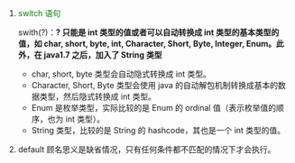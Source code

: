 1. <font color="green">switch 语句</font>

     swith(?)：**? 只能是 int 类型的值或者可以自动转换成 int 类型的基本类型的值，如 char, short, byte, int,  Character, Short, Byte, Integer, Enum。此外，在 java1.7 之后，加入了 String 类型**

     - char, short, byte 类型会自动隐式转换成 int 类型。
     - Character, Short, Byte 类型会使用 java 的自动解包机制转换成基本的数据类型，然后隐式转换成 int 类型。
     - Enum 是枚举类型，实际比较的是 Enum 的 ordinal 值（表示枚举值的顺序，也为 int 类型）。
     - String 类型，比较的是 String 的 hashcode，其也是一个 int 类型的值。
     
2. default 顾名思义是缺省情况，只有任何条件都不匹配的情况下才会执行。